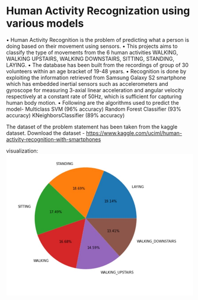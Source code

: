 # Human Activity Recognization using various models
• Human Activity Recognition is the problem of predicting what a person is doing based on their movement using sensors.
• This projects aims to classify the type of movements from the 6 human activities WALKING, WALKING UPSTAIRS, WALKING DOWNSTAIRS, SITTING, STANDING, LAYING.
• The database has been built from the recordings of group of 30 volunteers within an age bracket of 19-48 years.
• Recognition is done by exploiting the information retrieved from Samsung Galaxy S2 smartphone which has embedded inertial sensors such as accelerometers and gyroscope for measuring 3-axial linear acceleration and angular velocity respectively at a constant rate of 50Hz, which is sufficient for capturing human body motion.
• Following are the algorithms used to predict the model-
Multiclass SVM (96% accuracy)
Random Forest Classifier (93% accuracy)
KNeighborsClassifier (89% accuracy)

The dataset of the problem statement has been taken from the kaggle dataset.
Download the dataset - https://www.kaggle.com/uciml/human-activity-recognition-with-smartphones

visualization: 
![](visualization/viz.jpg)

